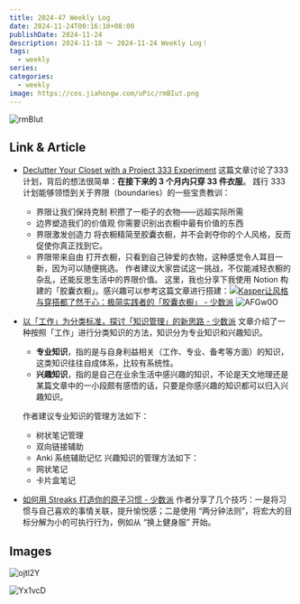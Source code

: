 ```yaml
---
title: 2024-47 Weekly Log
date: 2024-11-24T00:16:10+08:00
publishDate: 2024-11-24
description: 2024-11-18 ～ 2024-11-24 Weekly Log！
tags:
  - weekly
series: 
categories:
  - weekly
image: https://cos.jiahongw.com/uPic/rmBIut.png
---
```


![rmBIut](https://cos.jiahongw.com/uPic/rmBIut.png)

## Link & Article
- [Declutter Your Closet with a Project 333 Experiment](https://www.becomingminimalist.com/declutter-the-closet/)
	这篇文章讨论了333 计划，背后的想法很简单：**在接下来的 3 个月内只穿 33 件衣服**。
	践行 333 计划能够领悟到关于界限（boundaries）的一些宝贵教训：
	- 界限让我们保持克制
	  积攒了一柜子的衣物——远超实际所需
	- 边界塑造我们的价值观
	  你需要识别出衣橱中最有价值的东西
	- 界限激发创造力
	  将衣橱精简至胶囊衣橱，并不会剥夺你的个人风格，反而促使你真正找到它。
	- 界限带来自由
	  打开衣橱，只看到自己钟爱的衣物，这种感觉令人耳目一新，因为可以随便挑选。
	作者建议大家尝试这一挑战，不仅能减轻衣橱的杂乱，还能反思生活中的界限价值。
	这里，我也分享下我使用 Notion 构建的「胶囊衣橱」。感兴趣可以参考这篇文章进行搭建：[![](https://cdn-static.sspai.com/favicon/sspai.ico)Kasper让风格与穿搭都了然于心：极简实践者的「胶囊衣橱」 - 少数派](https://sspai.com/post/59473)​
	![AFGw0O](https://cos.jiahongw.com/uPic/AFGw0O.png)
	
- [以「工作」为分类标准，探讨「知识管理」的新思路 - 少数派](https://sspai.com/post/85567)
	文章介绍了一种按照「工作」进行分类知识的方法，知识分为专业知识和兴趣知识。
	- **专业知识**，指的是与自身利益相关（工作、专业、备考等方面）的知识，这类知识往往自成体系，比较有系统性。
	- **兴趣知识**，指的是自己在业余生活中感兴趣的知识，不论是天文地理还是某篇文章中的一小段颇有感悟的话，只要是你感兴趣的知识都可以归入兴趣知识。
	  
	作者建议专业知识的管理方法如下：
	 - 树状笔记管理
	 - 双向链接辅助
	 - Anki 系统辅助记忆
    兴趣知识的管理方法如下：
    - 网状笔记
    - 卡片盒笔记
- [如何用 Streaks 打造你的原子习惯 - 少数派](https://sspai.com/post/81631)
	作者分享了几个技巧：一是将习惯与自己喜欢的事情关联，提升愉悦感；二是使用 “两分钟法则”，将宏大的目标分解为小的可执行行为，例如从 “换上健身服” 开始。
  



## Images


![ojtl2Y](https://cos.jiahongw.com/uPic/ojtl2Y.png)

![Yx1vcD](https://cos.jiahongw.com/uPic/Yx1vcD.png)